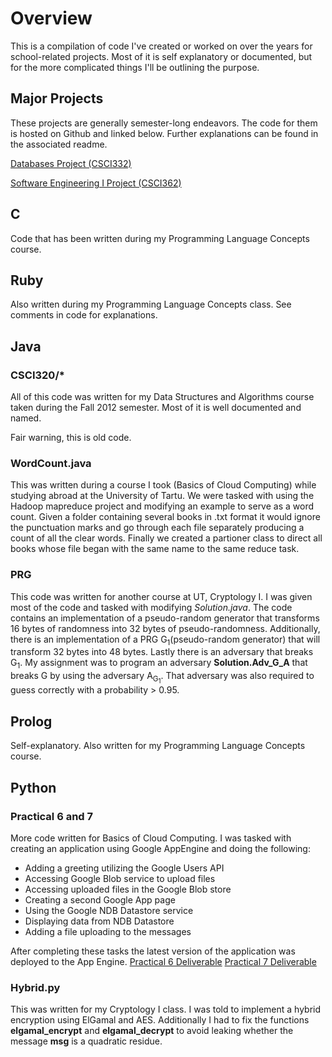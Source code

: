 # Overview
This is a compilation of code I've created or worked on over the years for school-related projects. Most of it is self explanatory or documented, but for the more complicated things I'll be outlining the purpose.

## Major Projects
These projects are generally semester-long endeavors. The code for them is hosted on Github and linked below. Further explanations can be found in the associated readme.

[Databases Project (CSCI332)](https://github.com/Lixxia/db-orchestra)

[Software Engineering I Project (CSCI362)](https://github.com/Lixxia/CSCI362)

## C
Code that has been written during my Programming Language Concepts course.

## Ruby
Also written during my Programming Language Concepts class. See comments in code for explanations. 

## Java
### CSCI320/*
All of this code was written for my Data Structures and Algorithms course taken during the Fall 2012 semester. Most of it is well documented and named. 

Fair warning, this is old code. 

### WordCount.java
This was written during a course I took (Basics of Cloud Computing) while studying abroad at the University of Tartu.  We were tasked with using the Hadoop mapreduce project and modifying an example to serve as a word count. Given a folder containing several books in .txt format it would ignore the punctuation marks and go through each file separately producing a count of all the clear words. Finally we created a partioner class to direct all books whose file began with the same name to the same reduce task.

### PRG
This code was written for another course at UT, Cryptology I. I was given most of the code and tasked with modifying *Solution.java*. The code contains an implementation of a pseudo-random generator that transforms 16 bytes of randomness into 32 bytes of pseudo-randomness. Additionally, there is an implementation of a PRG G<sub>1</sub>(pseudo-random generator) that will transform 32 bytes into 48 bytes. Lastly there is an adversary that breaks G<sub>1</sub>. My assignment was to program an adversary **Solution.Adv_G_A** that breaks G by using the adversary A<sub>G<sub>1</sub></sub>. That adversary was also required to guess correctly with a probability > 0.95.

## Prolog
Self-explanatory. Also written for my Programming Language Concepts course.

## Python
### Practical 6 and 7
More code written for Basics of Cloud Computing. I was tasked with creating an application using Google AppEngine and doing the following:
- Adding a greeting utilizing the Google Users API
- Accessing Google Blob service to upload files
- Accessing uploaded files in the Google Blob store
- Creating a second Google App page
- Using the Google NDB Datastore service
- Displaying data from NDB Datastore
- Adding a file uploading to the messages

After completing these tasks the latest version of the application was deployed to the App Engine.
[Practical 6 Deliverable](https://lcbarber93.appspot.com/)
[Practical 7 Deliverable](http://lcbarber93.appspot.com/secondexercise)

### Hybrid.py
This was written for my Cryptology I class. I was told to implement a hybrid encryption using ElGamal and AES. Additionally I had to fix the functions **elgamal_encrypt** and **elgamal_decrypt** to avoid leaking whether the message **msg** is a quadratic residue.



